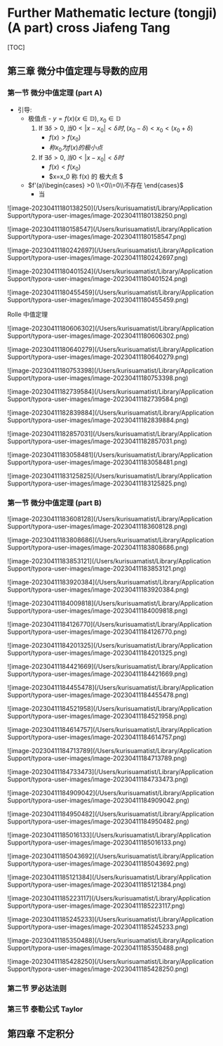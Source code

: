 # Further Mathematic lecture (tongji) (A part) cross Jiafeng Tang

[TOC]



## 第三章 微分中值定理与导数的应用

### 第一节 微分中值定理 (part A)

* 引导: 
  * 极值点 - $y=f(x)(x\in \mathbb{D}),x_0\in \mathbb{D}$
    1. If $\exists \delta >0, 当 0<|x-x_0|<\delta 时 , (x_0-\delta )<x_0< (x_0+\delta)$
       * $f(x)>f(x_0)$
       * $称 x_0 为 f(x) 的 极小点$
    2. If $\exists \delta > 0 , 当 0< |x-x_0|<\delta 时$
       * $f(x) < f(x_0)$
       * $x=x_0 称 f(x) 的 极大点 $
  * $f'(a)\begin{cases} >0 \\<0\\=0\\不存在 \end{cases}$
    * 当 

![image-20230411180138250](/Users/kurisuamatist/Library/Application Support/typora-user-images/image-20230411180138250.png)

![image-20230411180158547](/Users/kurisuamatist/Library/Application Support/typora-user-images/image-20230411180158547.png)

![image-20230411180242697](/Users/kurisuamatist/Library/Application Support/typora-user-images/image-20230411180242697.png)

![image-20230411180401524](/Users/kurisuamatist/Library/Application Support/typora-user-images/image-20230411180401524.png)

![image-20230411180455459](/Users/kurisuamatist/Library/Application Support/typora-user-images/image-20230411180455459.png)

Rolle 中值定理

![image-20230411180606302](/Users/kurisuamatist/Library/Application Support/typora-user-images/image-20230411180606302.png)

![image-20230411180640279](/Users/kurisuamatist/Library/Application Support/typora-user-images/image-20230411180640279.png)

![image-20230411180753398](/Users/kurisuamatist/Library/Application Support/typora-user-images/image-20230411180753398.png)

![image-20230411182739584](/Users/kurisuamatist/Library/Application Support/typora-user-images/image-20230411182739584.png)

![image-20230411182839884](/Users/kurisuamatist/Library/Application Support/typora-user-images/image-20230411182839884.png)

![image-20230411182857031](/Users/kurisuamatist/Library/Application Support/typora-user-images/image-20230411182857031.png)

![image-20230411183058481](/Users/kurisuamatist/Library/Application Support/typora-user-images/image-20230411183058481.png)

![image-20230411183125825](/Users/kurisuamatist/Library/Application Support/typora-user-images/image-20230411183125825.png)

### 第一节 微分中值定理 (part B)

![image-20230411183608128](/Users/kurisuamatist/Library/Application Support/typora-user-images/image-20230411183608128.png)

![image-20230411183808686](/Users/kurisuamatist/Library/Application Support/typora-user-images/image-20230411183808686.png)

![image-20230411183853121](/Users/kurisuamatist/Library/Application Support/typora-user-images/image-20230411183853121.png)

![image-20230411183920384](/Users/kurisuamatist/Library/Application Support/typora-user-images/image-20230411183920384.png)

![image-20230411184009818](/Users/kurisuamatist/Library/Application Support/typora-user-images/image-20230411184009818.png)

![image-20230411184126770](/Users/kurisuamatist/Library/Application Support/typora-user-images/image-20230411184126770.png)

![image-20230411184201325](/Users/kurisuamatist/Library/Application Support/typora-user-images/image-20230411184201325.png)

![image-20230411184421669](/Users/kurisuamatist/Library/Application Support/typora-user-images/image-20230411184421669.png)

![image-20230411184455478](/Users/kurisuamatist/Library/Application Support/typora-user-images/image-20230411184455478.png)

![image-20230411184521958](/Users/kurisuamatist/Library/Application Support/typora-user-images/image-20230411184521958.png)

![image-20230411184614757](/Users/kurisuamatist/Library/Application Support/typora-user-images/image-20230411184614757.png)

![image-20230411184713789](/Users/kurisuamatist/Library/Application Support/typora-user-images/image-20230411184713789.png)

![image-20230411184733473](/Users/kurisuamatist/Library/Application Support/typora-user-images/image-20230411184733473.png)

![image-20230411184909042](/Users/kurisuamatist/Library/Application Support/typora-user-images/image-20230411184909042.png)

![image-20230411184950482](/Users/kurisuamatist/Library/Application Support/typora-user-images/image-20230411184950482.png)

![image-20230411185016133](/Users/kurisuamatist/Library/Application Support/typora-user-images/image-20230411185016133.png)

![image-20230411185043692](/Users/kurisuamatist/Library/Application Support/typora-user-images/image-20230411185043692.png)

![image-20230411185121384](/Users/kurisuamatist/Library/Application Support/typora-user-images/image-20230411185121384.png)

![image-20230411185223117](/Users/kurisuamatist/Library/Application Support/typora-user-images/image-20230411185223117.png)

![image-20230411185245233](/Users/kurisuamatist/Library/Application Support/typora-user-images/image-20230411185245233.png)

![image-20230411185350488](/Users/kurisuamatist/Library/Application Support/typora-user-images/image-20230411185350488.png)

![image-20230411185428250](/Users/kurisuamatist/Library/Application Support/typora-user-images/image-20230411185428250.png)

### 第二节 罗必达法则

### 第三节 泰勒公式 Taylor







## 第四章 不定积分

